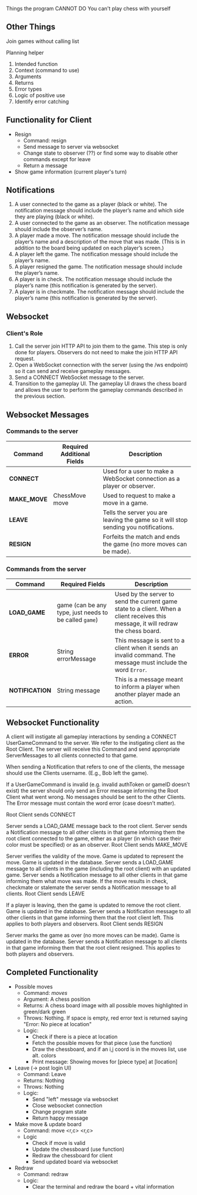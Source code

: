 Things the program CANNOT DO
You can't play chess with yourself

## Other Things
Join games without calling list

Planning helper
1. Intended function
2. Context (command to use)
3. Arguments
4. Returns
5. Error types
6. Logic of positive use
7. Identify error catching

## Functionality for Client
* Resign
  * Command: resign
  * Send message to server via websocket
  * Change state to observer (??) or find some way to disable other commands except for leave
  * Return a message
* Show game information (current player's turn)


## Notifications
1. A user connected to the game as a player (black or white). The notification message should include the player’s name and which side they are playing (black or white).
2. A user connected to the game as an observer. The notification message should include the observer’s name.
3. A player made a move. The notification message should include the player’s name and a description of the move that was made. (This is in addition to the board being updated on each player’s screen.)
4. A player left the game. The notification message should include the player’s name.
5. A player resigned the game. The notification message should include the player’s name.
6. A player is in check. The notification message should include the player’s name (this notification is generated by the server). 
7. A player is in checkmate. The notification message should include the player’s name (this notification is generated by the server).

## Websocket

### Client's Role
1. Call the server join HTTP API to join them to the game. This step is only done for players. Observers do not need to make the join HTTP API request.
2. Open a WebSocket connection with the server (using the /ws endpoint) so it can send and receive gameplay messages. 
3. Send a CONNECT WebSocket message to the server. 
4. Transition to the gameplay UI. The gameplay UI draws the chess board and allows the user to perform the gameplay commands described in the previous section.

## Websocket Messages
### Commands to the server

| Command       | Required Additional Fields | Description                                                                          |
| ------------- | -------------------------- | ------------------------------------------------------------------------------------ |
| **CONNECT**   |                            | Used for a user to make a WebSocket connection as a player or observer.              |
| **MAKE_MOVE** | ChessMove move             | Used to request to make a move in a game.                                            |
| **LEAVE**     |                            | Tells the server you are leaving the game so it will stop sending you notifications. |
| **RESIGN**    |                            | Forfeits the match and ends the game (no more moves can be made).                    |

### Commands from the server
| Command          | Required Fields                                        | Description                                                                                                                         |
| ---------------- | ------------------------------------------------------ | ----------------------------------------------------------------------------------------------------------------------------------- |
| **LOAD_GAME**    | game (can be any type, just needs to be called `game`) | Used by the server to send the current game state to a client. When a client receives this message, it will redraw the chess board. |
| **ERROR**        | String errorMessage                                    | This message is sent to a client when it sends an invalid command. The message must include the word `Error`.                       |
| **NOTIFICATION** | String message                                         | This is a message meant to inform a player when another player made an action.                                                      |

## Websocket Functionality
A client will instigate all gameplay interactions by sending a CONNECT UserGameCommand to the server. We refer to the instigating client as the Root Client. The server will receive this Command and send appropriate ServerMessages to all clients connected to that game.

When sending a Notification that refers to one of the clients, the message should use the Clients username. (E.g., Bob left the game).

If a UserGameCommand is invalid (e.g. invalid authToken or gameID doesn’t exist) the server should only send an Error message informing the Root Client what went wrong. No messages should be sent to the other Clients. The Error message must contain the word error (case doesn’t matter).

Root Client sends CONNECT

Server sends a LOAD_GAME message back to the root client.
Server sends a Notification message to all other clients in that game informing them the root client connected to the game, either as a player (in which case their color must be specified) or as an observer.
Root Client sends MAKE_MOVE

Server verifies the validity of the move.
Game is updated to represent the move. Game is updated in the database.
Server sends a LOAD_GAME message to all clients in the game (including the root client) with an updated game.
Server sends a Notification message to all other clients in that game informing them what move was made.
If the move results in check, checkmate or stalemate the server sends a Notification message to all clients.
Root Client sends LEAVE

If a player is leaving, then the game is updated to remove the root client. Game is updated in the database.
Server sends a Notification message to all other clients in that game informing them that the root client left. This applies to both players and observers.
Root Client sends RESIGN

Server marks the game as over (no more moves can be made). Game is updated in the database.
Server sends a Notification message to all clients in that game informing them that the root client resigned. This applies to both players and observers.

## Completed Functionality
* Possible moves
  * Command: _moves_
  * Argument: A chess position
  * Returns: A chess board image with all possible moves highlighted in green/dark green
  * Throws: Nothing. If space is empty, red error text is returned saying "Error: No piece at location"
  * Logic:
    * Check if there is a piece at location
    * Fetch the possible moves for that piece (use the function)
    * Draw the chessboard, and if an i,j coord is in the moves list, use alt. colors
    * Print message: Showing moves for [piece type] at [location]
* Leave (-> post login UI)
  * Command: Leave
  * Returns: Nothing
  * Throws: Nothing
  * Logic:
    * Send "left" message via websocket
    * Close websocket connection
    * Change program state
    * Return happy message
* Make move & update board
  * Command: move <r,c> <r,c>
  * Logic
    * Check if move is valid
    * Update the chessboard (use function)
    * Redraw the chessboard for client
    * Send updated board via websocket
* Redraw
  * Command: redraw
  * Logic:
    * Clear the terminal and redraw the board + vital information